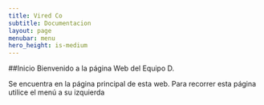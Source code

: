 ```yaml
---
title: Vired Co
subtitle: Documentacion
layout: page
menubar: menu
hero_height: is-medium
---
```

##Inicio
Bienvenido a la página Web del Equipo D.

Se encuentra en la página principal de esta web. Para recorrer esta página utilice el menú a su izquierda